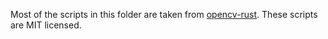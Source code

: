 Most of the scripts in this folder are taken from [opencv-rust](https://github.com/twistedfall/opencv-rust/tree/3124761463a213839863bc70e27e23152072c874/ci).
These scripts are MIT licensed.
